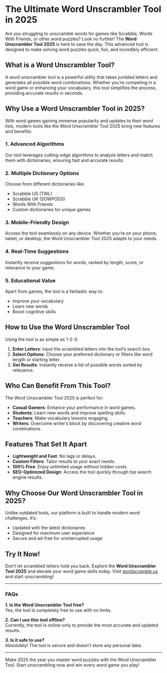 # The Ultimate Word Unscrambler Tool in 2025

Are you struggling to unscramble words for games like Scrabble, Words With Friends, or other word puzzles? Look no further! The **Word Unscrambler Tool 2025** is here to save the day. This advanced tool is designed to make solving word puzzles quick, fun, and incredibly efficient.

## What is a Word Unscrambler Tool?

A word unscrambler tool is a powerful utility that takes jumbled letters and generates all possible word combinations. Whether you’re competing in a word game or enhancing your vocabulary, this tool simplifies the process, providing accurate results in seconds.

## Why Use a Word Unscrambler Tool in 2025?

With word games gaining immense popularity and updates to their word lists, modern tools like the Word Unscrambler Tool 2025 bring new features and benefits:

### 1. **Advanced Algorithms**
Our tool leverages cutting-edge algorithms to analyze letters and match them with dictionaries, ensuring fast and accurate results.

### 2. **Multiple Dictionary Options**
Choose from different dictionaries like:
- Scrabble US (TWL)
- Scrabble UK (SOWPODS)
- Words With Friends
- Custom dictionaries for unique games

### 3. **Mobile-Friendly Design**
Access the tool seamlessly on any device. Whether you’re on your phone, tablet, or desktop, the Word Unscrambler Tool 2025 adapts to your needs.

### 4. **Real-Time Suggestions**
Instantly receive suggestions for words, ranked by length, score, or relevance to your game.

### 5. **Educational Value**
Apart from games, the tool is a fantastic way to:
- Improve your vocabulary
- Learn new words
- Boost cognitive skills

## How to Use the Word Unscrambler Tool

Using the tool is as simple as 1-2-3:

1. **Enter Letters**: Input the scrambled letters into the tool’s search box.
2. **Select Options**: Choose your preferred dictionary or filters like word length or starting letter.
3. **Get Results**: Instantly receive a list of possible words sorted by relevance.

## Who Can Benefit From This Tool?

The Word Unscrambler Tool 2025 is perfect for:

- **Casual Gamers**: Enhance your performance in word games.
- **Students**: Learn new words and improve spelling skills.
- **Teachers**: Make vocabulary lessons engaging.
- **Writers**: Overcome writer’s block by discovering creative word combinations.

## Features That Set It Apart

- **Lightweight and Fast**: No lags or delays.
- **Custom Filters**: Tailor results to your exact needs.
- **100% Free**: Enjoy unlimited usage without hidden costs.
- **SEO-Optimized Design**: Access the tool quickly through top search engine results.

## Why Choose Our Word Unscrambler Tool in 2025?

Unlike outdated tools, our platform is built to handle modern word challenges. It’s:

- Updated with the latest dictionaries
- Designed for maximum user experience
- Secure and ad-free for uninterrupted usage

## Try It Now!

Don’t let scrambled letters hold you back. Explore the **Word Unscrambler Tool 2025** and elevate your word game skills today. Visit [wordscramble.us](https://wordunscambler.org/) and start unscrambling!

---

### FAQs

**1. Is the Word Unscrambler Tool free?**  
Yes, the tool is completely free to use with no limits.

**2. Can I use this tool offline?**  
Currently, the tool is online-only to provide the most accurate and updated results.

**3. Is it safe to use?**  
Absolutely! The tool is secure and doesn’t store any personal data.

---

Make 2025 the year you master word puzzles with the Word Unscrambler Tool. Start unscrambling now and win every word game you play!
